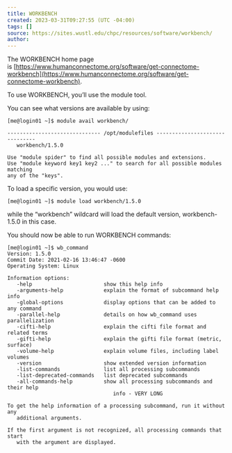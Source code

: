 ```yaml
---
title: WORKBENCH
created: 2023-03-31T09:27:55 (UTC -04:00)
tags: []
source: https://sites.wustl.edu/chpc/resources/software/workbench/
author:
---
```


The WORKBENCH home page is [https://www.humanconnectome.org/software/get-connectome-workbench](https://www.humanconnectome.org/software/get-connectome-workbench).

To use WORKBENCH, you’ll use the module tool.

You can see what versions are available by using:

```
[me@login01 ~]$ module avail workbench/

------------------------------ /opt/modulefiles -------------------------------
   workbench/1.5.0

Use "module spider" to find all possible modules and extensions.
Use "module keyword key1 key2 ..." to search for all possible modules matching
any of the "keys".
```

To load a specific version, you would use:

```
[me@login01 ~]$ module load workbench/1.5.0
```

while the “workbench” wildcard will load the default version, workbench-1.5.0 in this case.

You should now be able to run WORKBENCH commands:

```
[me@login01 ~]$ wb_command
Version: 1.5.0
Commit Date: 2021-02-16 13:46:47 -0600
Operating System: Linux

Information options:
   -help                       show this help info
   -arguments-help             explain the format of subcommand help info
   -global-options             display options that can be added to any command
   -parallel-help              details on how wb_command uses parallelization
   -cifti-help                 explain the cifti file format and related terms
   -gifti-help                 explain the gifti file format (metric, surface)
   -volume-help                explain volume files, including label volumes
   -version                    show extended version information
   -list-commands              list all processing subcommands
   -list-deprecated-commands   list deprecated subcommands
   -all-commands-help          show all processing subcommands and their help
                                  info - VERY LONG

To get the help information of a processing subcommand, run it without any
   additional arguments.

If the first argument is not recognized, all processing commands that start
   with the argument are displayed.
```
